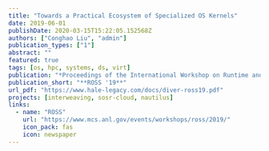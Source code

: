 ```yaml
---
title: "Towards a Practical Ecosystem of Specialized OS Kernels"
date: 2019-06-01
publishDate: 2020-03-15T15:22:05.152568Z
authors: ["Conghao Liu", "admin"]
publication_types: ["1"]
abstract: ""
featured: true
tags: [os, hpc, systems, ds, virt]
publication: "*Proceedings of the International Workshop on Runtime and Operating Systems for Supercomputers (ROSS 2019)*"
publication_short: "**ROSS '19**"
url_pdf: "https://www.hale-legacy.com/docs/diver-ross19.pdf"
projects: [interweaving, sosr-cloud, nautilus]
links:
  - name: "ROSS"
    url: "https://www.mcs.anl.gov/events/workshops/ross/2019/"
    icon_pack: fas
    icon: newspaper
---
```


